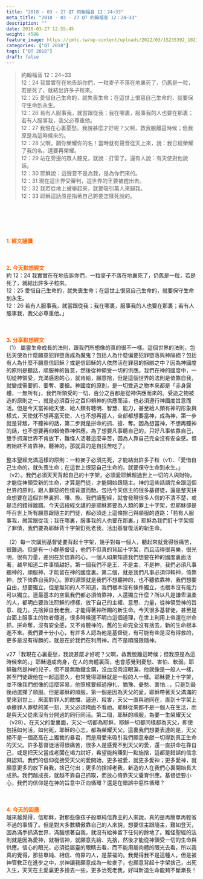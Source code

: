 ```yaml
---
title: "2018 - 03 - 27 QT 約翰福音 12：24~33"
meta_title: "2018 - 03 - 27 QT 約翰福音 12：24~33"
description: ""
date: 2018-03-27 12:55:45
weight: 4586
feature_image: https://cmtc.tw/wp-content/uploads/2022/03/15235392_10211799862337740_180693556567566654_o-1.webp
categories: ["QT 2018"]
tags: ["QT 2018"]
draft: false
---
```


<blockquote>約翰福音 12：24~33<br />
12：24 我實實在在地告訴你們，一粒麥子不落在地裏死了，仍舊是一粒，若是死了，就結出許多子粒來。<br />
12：25 愛惜自己生命的，就失喪生命；在這世上恨惡自己生命的，就要保守生命到永生。<br />
12：26 若有人服事我，就當跟從我；我在哪裏，服事我的人也要在那裏；若有人服事我，我父必尊重他。<br />
12：27 我現在心裏憂愁，我說甚麼才好呢？父啊，救我脫離這時候；但我原是為這時候來的。<br />
12：28 父啊，願你榮耀你的名！當時就有聲音從天上來，說：我已經榮耀了我的名，還要再榮耀。<br />
12：29 站在旁邊的眾人聽見，就說：打雷了。還有人說：有天使對他說話。<br />
12：30 耶穌說：這聲音不是為我，是為你們來的。<br />
12：31 現在這世界受審判，這世界的王要被趕出去。<br />
12：32 我若從地上被舉起來，就要吸引萬人來歸我。<br />
12：33 耶穌這話原是指著自己將要怎樣死說的。</blockquote><br />
&nbsp;<br />
<br />
&nbsp;<br />
<br />
<span style="color: #ff6600;"><strong>1. </strong><strong>經文誦讀</strong></span><br />
<br />
<span style="color: #ff6600;"><strong> </strong></span><br />
<br />
<span style="color: #ff6600;"><strong>2. 今天默想</strong><strong>經文<br />
</strong></span>約 12：24 我實實在在地告訴你們，一粒麥子不落在地裏死了，仍舊是一粒，若是死了，就結出許多子粒來。<br />
12：25 愛惜自己生命的，就失喪生命；在這世上恨惡自己生命的，就要保守生命到永生。<br />
12：26 若有人服事我，就當跟從我；我在哪裏，服事我的人也要在那裏；若有人服事我，我父必尊重他。」<br />
<br />
&nbsp;<br />
<br />
<span style="color: #ff6600;"><strong>3. 分享默想經文<br />
</strong></span>（1） 屬靈生命成長的法則，跟我們所想像的真的很不一樣。這個世界的法則，包括天使為什麼願意犯罪墮落成為魔鬼？包括人為什麼偏要犯罪墮落與神隔絕？包括有人為什麼不願意信耶穌？或是信耶穌的人依然活在罪惡的捆綁之中？因為神國度的原則是聽話，順服神的旨意，然後從神領受一切的供應。我們在神的國度中，一切從神領受，充滿感恩的心，就肯給，願意捨，但是這個世界的法則是倚靠自我，就變成需要抓、要奪、要搶。神國度的原則，是一切受造之物本來都是「赤身露體，一無所有」，我們所領受的一切，百分之百都是從神供應而來的。受造之物被造的原則之一，就是必須百分之百仰頼神的供應而活，也必須遵行神國度旨意而活。但是今天當神給天使、給人類有聰明、智慧、能力，甚至給人類有神的形象與樣式，天使就不想再當天使，人也不想再當人，全部都想要當神，成為神，第一步就是背叛，不聽神的話，第二步就是拼命的抓、搶、奪。因為想當神，不想再聽神的話，也不想要再仰賴倚靠神供應，為了想要凡事聽自己的，只好凡事依靠自己，雙手抓滿世界不肯放下，難怪人活著這麼辛苦，因為人靠自己完全沒有安全感。但若始終不肯靠神，聽神的，那就真的是自找苦吃了。<br />
<br />
整本聖經充滿這樣的原則：一粒麥子必須先死，才能結出許多子粒（v1）、「愛惜自己生命的，就失喪生命；在這世上恨惡自己生命的，就要保守生命到永生。」（v2）。我們必須天天背起自己的十字架，必須愛耶穌超過世上一切的人與財物，才能從神領受新的生命，才算是門徒，才能開始跟隨主。神的這些話語完全跟這個世界的原則，跟人罪惡的性情背道而馳。包括今天信主的很多基督徒，還是整天拼命想要在這個世界裏抓、賺、換。我們讀聖經，就會發現很多人信的不清不楚，或是活的錯得離譜。今天這段經文講的是耶穌將要為人類的罪上十字架，但耶穌卻是呼召世上所有願意跟隨主的門徒，都必須走上這條捨己與順服的道路：「若有人服事我，就當跟從我；我在哪裏，服事我的人也要在那裏。」耶穌為我們釘十字架償了罪債，我們要為耶穌背十字架釘死老我，活出基督復活的新生命。<br />
<br />
（2）每一次講到基督徒要背起十字架，幾乎對每一個人，聽起來就覺得很痛苦，很難過。但是有一小群基督徒，他們不但真的背起十字架，而且活得很喜樂，很光明，很有力量，差別在於信靠的心。一個人如果知道我們想要在神的國度裏面活著，越早知道二件事情越好。第一個我們不是王、不是主，不是神，我們必須凡事聽神的，順服神，才能留在神的國度裏。第二個，就是我們凡事必須仰賴神，倚靠神，放下倚靠自我的心。罪的源頭就是我們不想聽神的，也不聽依靠神，我們想要自由，想要獨立，但是無知的人不知道，我們根本沒有條件獨立，也根本沒有能力可以獨立。連最基本的空氣我們都必須倚靠神，人還獨立什麼？所以凡是謙卑溫柔的人，都明白要效法耶穌的榜樣，放下自己的主權、意思、力量，從神領受神的旨意、能力。先捨掉自我老我，才能得著神所賜的新生命。今天很多基督徒，甚至是台面上服事主的牧者傳道，很多時候還不明白這個道理，在世上利用上帝還在拼命抓，拼命奪，沒有安全感，又不肯聽神的，舊的生命完全沒有捨去，新的生命根本進不來。我們要十分小心，有許多人認為他是基督徒，有可能有些是沒有得救的，更多是沒有得勝的，就是在於我們在利用神，而不是順服跟隨神。<br />
<br />
v27「我現在心裏憂愁，我說甚麼才好呢？父啊，救我脫離這時候；但我原是為這時候來的。」耶穌道成肉身，在人的肉體裏面，也會感覺到憂愁、害怕、軟弱。耶穌雖然是神的兒子，但不是無敵鐵金鋼，沒血沒肉沒眼淚，他就像是一般人一樣，甚至門徒跟他在一起這麼久，也常覺得耶穌就是一般的人一樣。耶穌要上十字架，並不像我們想像的這麼容易，他照樣要經過掙扎、猶豫、憂愁、害怕…，只是到最後祂選擇了順服。但是耶穌的順服，第一個是因為天父的愛，耶穌帶著天父滿滿的愛來到世上，來面對罪人的敵擋、逼迫、殺害，天父一直與祂同在，直到十字架上承擔罪人罪孽的某一刻，天父必須掩面不看祂。耶穌從來都不是一個人在生活，而是與天父從來沒有分開過的同行同活。第二個，耶穌的順服，為要一生榮耀天父（v28）。在天父的愛裏面，天父一切都為耶穌，耶穌一切都同樣都為天父，即使包括如何活，如何死，耶穌的心志，都為榮耀天父。這裏我們想要表達的是，天父絕不是一個高高在上獨裁的暴君，而是用愛來吸引我們願意奉獻一切得到真正生命的天父。許多基督徒活得很痛苦，很多人是感覺不到天父的愛，還一直拼命在靠自己，或是把天父當成老闆在竭力討好，希望能夠賺到一點施捨，這都是錯誤的信念與認知。我們的信仰從接受天父的愛開始，更多被愛，就更多愛神；更多愛神，就願意更多的放下自我，捨己付出；更多的捨掉老我，新造的人在我們心裏開始長大成熟。我們越成長，就越不靠自己抓取，而放心倚靠天父養育供應。基督徒要小心，我們的信仰是在神的旨意中正向循環？還是在錯誤中惡性循環？<br />
<br />
&nbsp;<br />
<br />
<span style="color: #ff6600;"><strong>4. 今天的回應<br />
</strong></span>越來越覺得，信耶穌，對那些像孩子般單純信靠主的人來說，真的是再簡單再輕省不過的事情了。但是對大多數驕傲靠自己的人來說，想要信主跟隨主，難如登天，因為滿手抓滿世界，滿腦想著自我，就沒有給神留下任何的餘地了。難怪聖經的法則就是因為愛神，就相信神，就願意先給、先捨，然後才能從神領受一切的生命與供應。信心的眼光，必須從屬靈的眼睛去看，而不能用屬肉體的眼光去看，所以我真的覺得，那些單純、相信、倚靠的人，是蒙福的。我覺得我不是這種人，但是被神管教正在進步之中，求神讓我願意成為一粒麥子，也願意背起十字架捨己，出死入生，天天在主愛裏更多捨去一些，更多治死老我，好叫新造生命能夠不斷漸長！
        